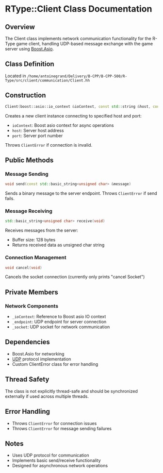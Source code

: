 # RType::Client Class Documentation

## Overview
The Client class implements network communication functionality for the R-Type game client, handling UDP-based message exchange with the game server using [Boost.Asio](https://www.boost.org/doc/libs/release/doc/html/boost_asio.html).

## Class Definition
Located in `/home/antoinegrand/Delivery/B-CPP/B-CPP-500/R-Type/src/client/communication/Client.hh`

## Construction
```cpp
Client(boost::asio::io_context &ioContext, const std::string &host, const std::string &port)
```
Creates a new client instance connecting to specified host and port:
- `ioContext`: Boost asio context for async operations
- `host`: Server host address
- `port`: Server port number

Throws `ClientError` if connection is invalid.

## Public Methods

### Message Sending
```cpp
void send(const std::basic_string<unsigned char> &message)
```
Sends a binary message to the server endpoint. Throws `ClientError` if send fails.

### Message Receiving
```cpp
std::basic_string<unsigned char> receive(void)
```
Receives messages from the server:
- Buffer size: 128 bytes
- Returns received data as unsigned char string

### Connection Management
```cpp
void cancel(void)
```
Cancels the socket connection (currently only prints "cancel Socket")

## Private Members

### Network Components
- `_ioContext`: Reference to Boost asio IO context
- `_endpoint`: UDP endpoint for server connection
- `_socket`: UDP socket for network communication

## Dependencies
- Boost.Asio for networking
- [UDP](https://en.wikipedia.org/wiki/User_Datagram_Protocol) protocol implementation
- Custom ClientError class for error handling

## Thread Safety
The class is not explicitly thread-safe and should be synchronized externally if used across multiple threads.

## Error Handling
- Throws `ClientError` for connection issues
- Throws `ClientError` for message sending failures

## Notes
- Uses UDP protocol for communication
- Implements basic send/receive functionality
- Designed for asynchronous network operations
